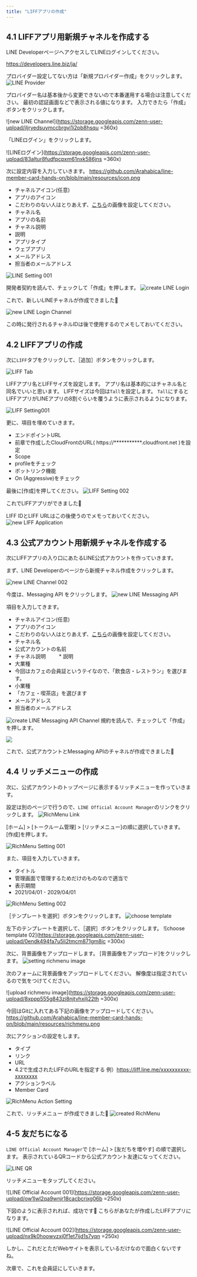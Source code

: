 ```yaml
---
title: "LIFFアプリの作成"
---
```


## 4.1 LIFFアプリ用新規チャネルを作成する
LINE DeveloperページへアクセスしてLINEログインしてください。
    
https://developers.line.biz/ja/
    
プロバイダー設定してない方は「新規プロバイダー作成」をクリックします。
![LINE Provider](https://storage.googleapis.com/zenn-user-upload/azi8p99xha19emtr5zvxqqa3bhfo)

プロバイダー名は基本後から変更できないので本番運用する場合は注意してください。
最初の認証画面などで表示される値になります。
入力できたら「作成」ボタンをクリックします。

![new LINE Channel](https://storage.googleapis.com/zenn-user-upload/iljryedsuymccbrgvi1i2pb8hsqu =360x)

「LINEログイン」をクリックします。

![LINEログイン](https://storage.googleapis.com/zenn-user-upload/83altur8fudfpcpxm61nxk586jns =360x)

次に設定内容を入力していきます。
https://github.com/Arahabica/line-member-card-hands-on/blob/main/resources/icon.png
* チャネルアイコン(任意)
* アプリのアイコン
* こだわりのない人はとりあえず、[こちら](https://github.com/Arahabica/line-member-card-hands-on/blob/main/resources/icon.png)の画像を設定してください。
* チャネル名
* アプリの名前
* チャネル説明
* 説明
* アプリタイプ
* ウェブアプリ
* メールアドレス
* 担当者のメールアドレス

![LINE Setting 001](https://storage.googleapis.com/zenn-user-upload/vvg3u7hykgesdtd9jneykptol4zy)


開発者契約を読んで、チェックして「作成」を押します。
![create LINE Login](https://storage.googleapis.com/zenn-user-upload/ky4eyr6sh37powuyiqc0jovayxvd)

これで、新しいLINEチャネルが作成できました🎉

![new LINE Login Channel](https://storage.googleapis.com/zenn-user-upload/5tzk9cac4ldqql5334i3lfqjusdj)

この時に発行されるチャネルIDは後で使用するのでメモしておいてください。

## 4.2 LIFFアプリの作成

次に`LIFF`タブをクリックして、［追加］ボタンをクリックします。

![LIFF Tab](https://storage.googleapis.com/zenn-user-upload/z9tslodoabnwo8g4vkn7hk8lm4yf)

LIFFアプリ名とLIFFサイズを設定します。
アプリ名は基本的にはチャネル名と同名でいいと思います。
LIFFサイズは今回は`Tall`を設定します。
`Tall`にするとLIFFアプリがLINEアプリの8割ぐらいを覆うように表示されるようになります。

![LIFF Setting001](https://storage.googleapis.com/zenn-user-upload/kgtz6g17nnm1i6gli6jjhauu82e5)

更に、項目を埋めていきます。

* エンドポイントURL
* 前章で作成したCloudFrontのURL( https://***********.cloudfront.net )を設定
* Scope
* profileをチェック
* ボットリンク機能
* On (Aggressive)をチェック

最後に[作成]を押してください。
![LIFF Setting 002](https://storage.googleapis.com/zenn-user-upload/svddekwxpskd8g4mj41djl5diri4)

これでLIFFアプリができました🎉

LIFF IDとLIFF URLはこの後使うのでメモっておいてください。
![new LIFF Application](https://storage.googleapis.com/zenn-user-upload/qbd9dkkudk151yuojw9r95z8q5pg)

## 4.3 公式アカウント用新規チャネルを作成する
次にLIFFアプリの入り口にあたるLINE公式アカウントを作っていきます。

まず、LINE Developerのページから新規チャネル作成をクリックします。

![new LINE Channel 002](https://storage.googleapis.com/zenn-user-upload/zceefhprbq9scyxhyjfl574i31d9)

今度は、Messaging API をクリックします。
![new LINE Messaging API](https://storage.googleapis.com/zenn-user-upload/540gxtzx2n7v1ajbdtos0mtqp57r)

項目を入力してきます。
* チャネルアイコン(任意)
* アプリのアイコン
* こだわりのない人はとりあえず、[こちら](https://github.com/Arahabica/line-member-card-hands-on/blob/main/resources/icon.png)の画像を設定してください。
* チャネル名
* 公式アカウントの名前
* チャネル説明
　　 * 説明
* 大業種
* 今回はカフェの会員証というテイなので、「飲食店・レストラン」を選びます。
* 小業種
* 「カフェ・喫茶店」を選びます
* メールアドレス
* 担当者のメールアドレス


![create LINE Messaging API Channel](https://storage.googleapis.com/zenn-user-upload/8buwfl6yh9cpflh71flr38gjvcqn)
規約を読んで、チェックして「作成」を押します。

![](https://storage.googleapis.com/zenn-user-upload/p3fyva206xxyl7j19a8yt5h0b9gk)

これで、公式アカウントとMessaging APIのチャネルが作成できました🎉


## 4.4 リッチメニューの作成
次に、公式アカウントのトップページに表示するリッチメニューを作っていきます。

設定は別のページで行うので、`LINE Official Account Manager`のリンクをクリックします。
![RichMenu Link](https://storage.googleapis.com/zenn-user-upload/6lfh4qjgjqpr0wrnsm8ucs3ahdpl)

[ホーム] > [トークルーム管理] > [リッチメニュー]の順に選択していきます。
[作成]を押します。

![RichMenu Setting 001](https://storage.googleapis.com/zenn-user-upload/o8q9c81m9sllavgcx55turv4ft7b)

また、項目を入力していきます。
* タイトル
* 管理画面で管理するためだけのものなので適当で
* 表示期間
* 2021/04/01 - 2029/04/01

![RichMenu Setting 002](https://storage.googleapis.com/zenn-user-upload/gtxez1cbe1ultlwzlk5bq54nd5ic)

［テンプレートを選択］ボタンをクリックします。
![choose template](https://storage.googleapis.com/zenn-user-upload/nveboarerhmg8ejueac9sxds236j)

左下のテンプレートを選択して、［選択］ボタンをクリックします。
![choose template 02](https://storage.googleapis.com/zenn-user-upload/0endk494fa7u5li2tmcm871gm8ic =300x)

次に、背景画像をアップロードします。
[背景画像をアップロード]をクリックします。
![setting richmenu image](https://storage.googleapis.com/zenn-user-upload/8nhjyv3bkyko6a4enjf6hadltvez)

次のフォームに背景画像をアップロードしてください。
解像度は指定されているので気をつけてください。

![upload richmenu image](https://storage.googleapis.com/zenn-user-upload/8xppp555g843zi8njtvhxilj22th =300x)

今回はGitに入れてある下記の画像をアップロードしてください。
https://github.com/Arahabica/line-member-card-hands-on/blob/main/resources/richmenu.png

次にアクションの設定をします。

* タイプ
* リンク
* URL
* 4.2で生成されたLIFFのURLを指定する 例）https://liff.line.me/xxxxxxxxxx-xxxxxxxx
* アクションラベル
* Member Card

![RichMenu Action Setting](https://storage.googleapis.com/zenn-user-upload/253actizd44d4n3duja5ed15a3vw)


これで、リッチメニュー が作成できました🎉
![created RichMenu](https://storage.googleapis.com/zenn-user-upload/4us1efxtv6oeop6zx2jxvqk37fgk)


## 4-5 友だちになる
`LINE Official Account Manager`で
[ホーム] > [友だちを増やす] の順で選択します。
表示されているQRコードから公式アカウント友達になってください。

![LINE QR](https://storage.googleapis.com/zenn-user-upload/ncdcqxjc4lw9bh8kr7zvk7h1vh01)

リッチメニューをタップしてください。

![LINE Official Account 001](https://storage.googleapis.com/zenn-user-upload/ow1lwl2qa9wnjr18cacbcrixg06b =250x)

下図のように表示されれば、成功です🎉
こちらがあなたが作成したLIFFアプリになります。

![LINE Official Account 002](https://storage.googleapis.com/zenn-user-upload/nx9k0hoowvzxj0f1et7ijd1s7yqn =250x)

しかし、これだとただWebサイトを表示しているだけなので面白くないですね。

次章で、これを会員証にしていきます。
